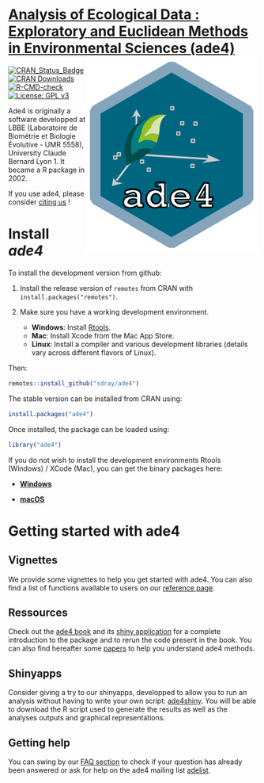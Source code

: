 # [Analysis of Ecological Data : Exploratory and Euclidean Methods in Environmental Sciences (ade4)](http://pbil.univ-lyon1.fr/ADE-4/) <img src="man/figures/logo.svg" align="right" />
[![CRAN_Status_Badge](http://www.r-pkg.org/badges/version/ade4)](http://cran.r-project.org/package=ade4)
[![CRAN Downloads](https://cranlogs.r-pkg.org/badges/ade4)](https://cran.r-project.org/package=ade4)
[![R-CMD-check](https://github.com/sdray/ade4/workflows/R-CMD-check/badge.svg)](https://github.com/sdray/ade4/actions)
[![License: GPL v3](https://img.shields.io/badge/License-GPLv3-blue.svg)](https://www.gnu.org/licenses/gpl-3.0)

Ade4 is originally a software developped at LBBE (Laboratoire de Biométrie et Biologie Évolutive - UMR 5558), University Claude Bernard Lyon 1. It became a R package in 2002.

If you use ade4, please consider [citing us](http://sdray.github.io/ade4/authors.html#citation) !

# Install *ade4*

To install the development version from github:

1. Install the release version of `remotes` from CRAN with `install.packages("remotes")`.

2. Make sure you have a working development environment.
    - **Windows**: Install [Rtools](http://cran.r-project.org/bin/windows/Rtools/).
    - **Mac**: Install Xcode from the Mac App Store.
    - **Linux**: Install a compiler and various development libraries (details vary across different flavors of Linux).

Then:

```r
remotes::install_github("sdray/ade4")
```

The stable version can be installed from CRAN using:

```r
install.packages("ade4")
```

Once installed, the package can be loaded using:

```r
library("ade4")
```

If you do not wish to install the development environments Rtools (Windows) / XCode (Mac), you can get the binary packages here:

- [**Windows**](http://pbil.univ-lyon1.fr/members/thioulouse/bin/windows/)

- [**macOS**](http://pbil.univ-lyon1.fr/members/thioulouse/bin/macosx/)

# Getting started with ade4

## Vignettes

We provide some vignettes to help you get started with ade4. You can also find a list of functions available to users on our [reference page](http://sdray.github.io/ade4/reference/index.html).

## Ressources

Check out the [ade4 book](https://link.springer.com/book/10.1007/978-1-4939-8850-1) and its [shiny application](https://ade4.shinyapps.io/Book/) for a complete introduction to the package and to rerun the code present in the book. You can also find hereafter some [papers](http://sdray.github.io/ade4/articles/papers.html) to help you understand ade4 methods.

## Shinyapps

Consider giving a try to our shinyapps, developped to allow you to run an analysis without having to write your own script: [ade4shiny](https://lbbe-shiny.univ-lyon1.fr/Reproducible_Research/ShinyADE4/). You will be able to download the R script used to generate the results as well as the analyses outputs and graphical representations.

## Getting help

You can swing by our [FAQ section](file:///C:/Users/suzon/Documents/Cours/Master_bioinformatique/M2/projet/docs/faq.html) to check if your question has already been answered or ask for help on the ade4 mailing list [adelist](https://listes.univ-lyon1.fr/sympa/info/adelist).
